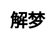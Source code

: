 ---
title: 解梦
layout: dream_interpretation/list
description: 在线解梦，梦境分析.
js: []
css: ["css/luck/dream_interpretation/dream_interpretation.css"]
---